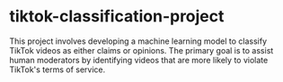 # tiktok-classification-project
This project involves developing a machine learning model to classify TikTok videos as either claims or opinions. The primary goal is to assist human moderators by identifying videos that are more likely to violate TikTok's terms of service.
